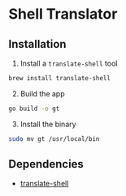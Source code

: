 # Shell Translator

## Installation

1. Install a `translate-shell` tool
```bash
brew install translate-shell
```

2. Build the app
```bash
go build -o gt
```

3. Install the binary
```bash
sudo mv gt /usr/local/bin
```

## Dependencies

- [translate-shell](https://github.com/soimort/translate-shell)